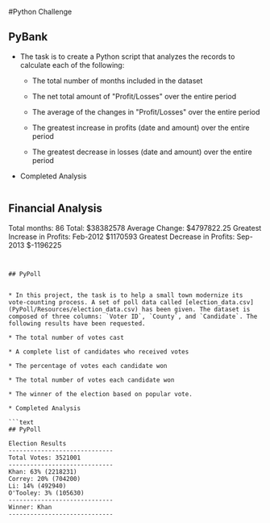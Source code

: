 #Python Challenge

## PyBank


* The task is to create a Python script that analyzes the records to calculate each of the following:

  * The total number of months included in the dataset

  * The net total amount of "Profit/Losses" over the entire period

  * The average of the changes in "Profit/Losses" over the entire period

  * The greatest increase in profits (date and amount) over the entire period

  * The greatest decrease in losses (date and amount) over the entire period

* Completed Analysis 

  ```text
Financial Analysis
 ----------------------------- 
 Total months:  86 
 Total:  $38382578 
 Average Change:  $4797822.25 
 Greatest Increase in Profits:   Feb-2012 $1170593 
 Greatest Decrease in Profits:  Sep-2013 $-1196225 
  ```


## PyPoll


* In this project, the task is to help a small town modernize its vote-counting process. A set of poll data called [election_data.csv](PyPoll/Resources/election_data.csv) has been given. The dataset is composed of three columns: `Voter ID`, `County`, and `Candidate`. The following results have been requested.

  * The total number of votes cast

  * A complete list of candidates who received votes

  * The percentage of votes each candidate won

  * The total number of votes each candidate won

  * The winner of the election based on popular vote.

* Completed Analysis 

  ```text
## PyPoll

Election Results 
 ----------------------------- 
 Total Votes: 3521001 
 ----------------------------- 
 Khan: 63% (2218231) 
 Correy: 20% (704200)
 Li: 14% (492940) 
 O'Tooley: 3% (105630) 
 ----------------------------- 
 Winner: Khan 
 -----------------------------
  ```



